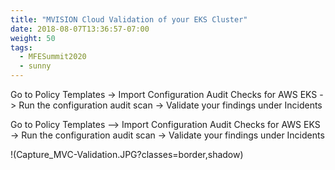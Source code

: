 ```yaml
---
title: "MVISION Cloud Validation of your EKS Cluster"
date: 2018-08-07T13:36:57-07:00
weight: 50
tags:
  - MFESummit2020
  - sunny
---
```




Go to Policy Templates -> Import Configuration Audit Checks for AWS EKS -> Run the configuration audit scan -> Validate your findings under Incidents


Go to Policy Templates --> Import Configuration Audit Checks for AWS EKS -> Run the configuration audit scan -> Validate your findings under Incidents



!(Capture_MVC-Validation.JPG?classes=border,shadow)


```

